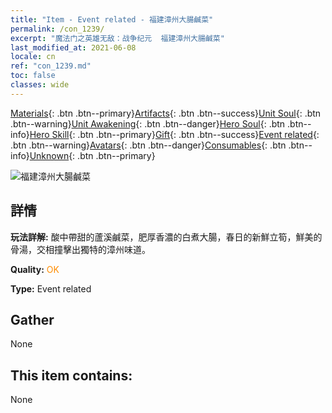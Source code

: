 ```yaml
---
title: "Item - Event related - 福建漳州大腸鹹菜"
permalink: /con_1239/
excerpt: "魔法门之英雄无敌：战争纪元  福建漳州大腸鹹菜"
last_modified_at: 2021-06-08
locale: cn
ref: "con_1239.md"
toc: false
classes: wide
---
```

 [Materials](/ItemsCN/){: .btn .btn--primary}[Artifacts](/ItemsCN/Artifacts/){: .btn .btn--success}[Unit Soul](/ItemsCN/UnitSoul/){: .btn .btn--warning}[Unit Awakening](/ItemsCN/UnitAwakening/){: .btn .btn--danger}[Hero Soul](/ItemsCN/HeroSoul/){: .btn .btn--info}[Hero Skill](/ItemsCN/HeroSkill/){: .btn .btn--primary}[Gift](/ItemsCN/Gift/){: .btn .btn--success}[Event related](/ItemsCN/Events/){: .btn .btn--warning}[Avatars](/ItemsCN/Avatars/){: .btn .btn--danger}[Consumables](/ItemsCN/Consumables/){: .btn .btn--info}[Unknown](/ItemsCN/Unknown/){: .btn .btn--primary}

 ![福建漳州大腸鹹菜](/images/t/i_81531331.png)

## 詳情
 **玩法詳解:** 酸中帶甜的蘆溪鹹菜，肥厚香濃的白煮大腸，春日的新鮮立筍，鮮美的骨湯，交相撞擊出獨特的漳州味道。

 **Quality:** <span style="color: #FF8C00">OK</span>

 **Type:** Event related

## Gather

  None

## This item contains:

  None

